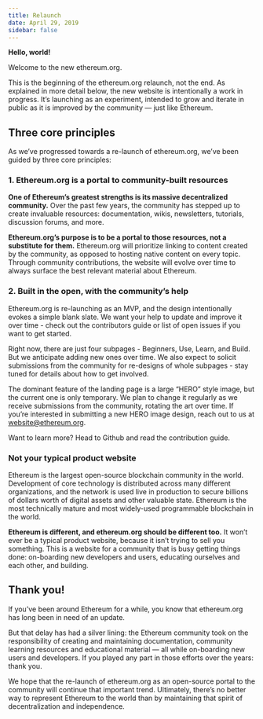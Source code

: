```yaml
---
title: Relaunch
date: April 29, 2019
sidebar: false
---
```


**Hello, world!**

Welcome to the new ethereum.org.

This is the beginning of the ethereum.org relaunch, not the end. As explained in more detail below, the new website is intentionally a work in progress. It’s launching as an experiment, intended to grow and iterate in public as it is improved by the community — just like Ethereum.


## Three core principles

As we’ve progressed towards a re-launch of ethereum.org, we’ve been guided by three core principles:

### 1. Ethereum.org is a portal to community-built resources
**One of Ethereum’s greatest strengths is its massive decentralized community.** Over the past few years, the community has stepped up to create invaluable resources: documentation, wikis, newsletters, tutorials, discussion forums, and more.

**Ethereum.org’s purpose is to be a portal to those resources, not a substitute for them.** Ethereum.org will prioritize linking to content created by the community, as opposed to hosting native content on every topic. Through community contributions, the website will evolve over time to always surface the best relevant material about Ethereum.


### 2. Built in the open, with the community’s help
Ethereum.org is re-launching as an MVP, and the design intentionally evokes a simple blank slate. We want your help to update and improve it over time - check out the contributors guide or list of open issues if you want to get started.

Right now, there are just four subpages - Beginners, Use, Learn, and Build. But we anticipate adding new ones over time. We also expect to solicit submissions from the community for re-designs of whole subpages - stay tuned for details about how to get involved.

The dominant feature of the landing page is a large “HERO” style image, but the current one is only temporary. We plan to change it regularly as we receive submissions from the community, rotating the art over time. If you’re interested in submitting a new HERO image design, reach out to us at website@ethereum.org.

Want to learn more? Head to Github and read the contribution guide.


### Not your typical product website
Ethereum is the largest open-source blockchain community in the world. Development of core technology is distributed across many different organizations, and the network is used live in production to secure billions of dollars worth of digital assets and other valuable state. Ethereum is the most technically mature and most widely-used programmable blockchain in the world.

**Ethereum is different, and ethereum.org should be different too.** It won’t ever be a typical product website, because it isn’t trying to sell you something. This is a website for a community that is busy getting things done: on-boarding new developers and users, educating ourselves and each other, and building.


## Thank you!

If you’ve been around Ethereum for a while, you know that ethereum.org has long been in need of an update.

But that delay has had a silver lining: the Ethereum community took on the responsibility of creating and maintaining documentation, community learning resources and educational material — all while on-boarding new users and developers. If you played any part in those efforts over the years: thank you.

We hope that the re-launch of ethereum.org as an open-source portal to the community will continue that important trend. Ultimately, there’s no better way to represent Ethereum to the world than by maintaining that spirit of decentralization and independence.
